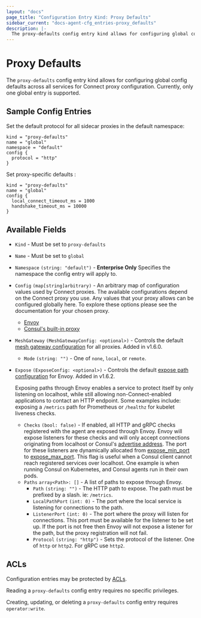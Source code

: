 ```yaml
---
layout: "docs"
page_title: "Configuration Entry Kind: Proxy Defaults"
sidebar_current: "docs-agent-cfg_entries-proxy_defaults"
description: |-
  The proxy-defaults config entry kind allows for configuring global config defaults across all services for Connect proxy configuration. Currently, only one global entry is supported.
---
```


# Proxy Defaults

The `proxy-defaults` config entry kind allows for configuring global config
defaults across all services for Connect proxy configuration. Currently, only
one global entry is supported.

## Sample Config Entries

Set the default protocol for all sidecar proxies in the default namespace:

```hcl
kind = "proxy-defaults"
name = "global"
namespace = "default"
config {
  protocol = "http"
}
```

Set proxy-specific defaults :

```hcl
kind = "proxy-defaults"
name = "global"
config {
  local_connect_timeout_ms = 1000
  handshake_timeout_ms = 10000
}
```

## Available Fields

- `Kind` - Must be set to `proxy-defaults`

- `Name` - Must be set to `global`

- `Namespace` `(string: "default")` - **Enterprise Only** Specifies the namespace the config entry will apply to.

- `Config` `(map[string]arbitrary)` - An arbitrary map of configuration values used by Connect proxies.
  The available configurations depend on the Connect proxy you use. Any values
  that your proxy allows can be configured globally here. To
  explore these options please see the documentation for your chosen proxy.

  * [Envoy](/docs/connect/proxies/envoy.html#bootstrap-configuration)
  * [Consul's built-in proxy](/docs/connect/proxies/built-in.html)

- `MeshGateway` `(MeshGatewayConfig: <optional>)` - Controls the default
  [mesh gateway configuration](/docs/connect/mesh_gateway.html#connect-proxy-configuration)
  for all proxies. Added in v1.6.0.

  - `Mode` `(string: "")` - One of `none`, `local`, or `remote`.
  
- `Expose` `(ExposeConfig: <optional>)` - Controls the default
  [expose path configuration](/docs/connect/registration/service-registration.html#expose-paths-configuration-reference)
  for Envoy. Added in v1.6.2.

    Exposing paths through Envoy enables a service to protect itself by only listening on localhost, while still allowing 
    non-Connect-enabled applications to contact an HTTP endpoint. 
    Some examples include: exposing a `/metrics` path for Prometheus or `/healthz` for kubelet liveness checks.

    - `Checks` `(bool: false)` - If enabled, all HTTP and gRPC checks registered with the agent are exposed through Envoy.
    Envoy will expose listeners for these checks and will only accept connections originating from localhost or Consul's 
    [advertise address](/docs/agent/options.html#advertise). The port for these listeners are dynamically allocated from 
    [expose_min_port](/docs/agent/options.html#expose_min_port) to [expose_max_port](/docs/agent/options.html#expose_max_port). 
    This flag is useful when a Consul client cannot reach registered services over localhost. One example is when running 
    Consul on Kubernetes, and Consul agents run in their own pods.
    - `Paths` `array<Path>: []` - A list of paths to expose through Envoy.
      - `Path` `(string: "")` - The HTTP path to expose. The path must be prefixed by a slash. ie: `/metrics`.
      - `LocalPathPort` `(int: 0)` - The port where the local service is listening for connections to the path.
      - `ListenerPort` `(int: 0)` - The port where the proxy will listen for connections. This port must be  available 
      for the listener to be set up. If the port is not free then Envoy will not expose a listener for the path, 
      but the proxy registration will not fail. 
      - `Protocol` `(string: "http")` - Sets the protocol of the listener. One of `http` or `http2`. For gRPC use `http2`.

## ACLs

Configuration entries may be protected by
[ACLs](https://learn.hashicorp.com/consul/security-networking/production-acls).

Reading a `proxy-defaults` config entry requires no specific privileges.

Creating, updating, or deleting a `proxy-defaults` config entry requires
`operator:write`.
